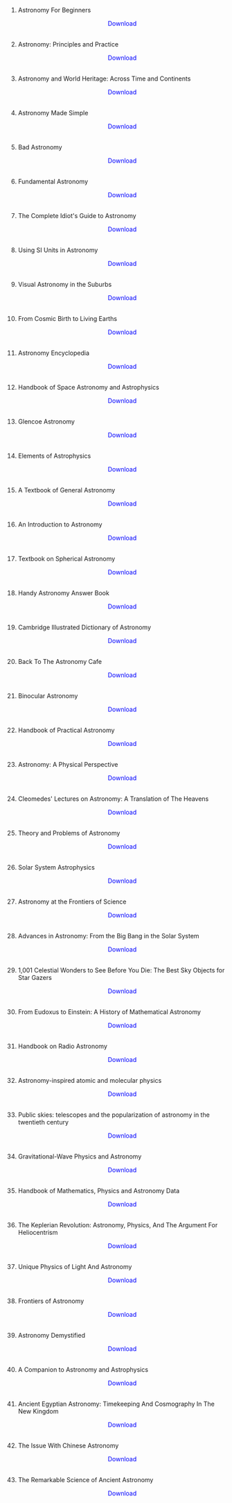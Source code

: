 1. Astronomy For Beginners</br>
                <a href="https://github.com/manjunath5496/Astronomy-Books/blob/master/ast1.pdf" target="_blank" style="text-decoration:none"> <font color="blue"> <center> Download</center></font> </a></br>
                
            
2. Astronomy: Principles and Practice</br>
                <a href="https://github.com/manjunath5496/Astronomy-Books/blob/master/ast2.pdf" target="_blank" style="text-decoration:none"> <font color="blue"> <center> Download</center></font> </a></br>
                
3.  Astronomy and World Heritage: Across Time and Continents</br>
                <a href="https://github.com/manjunath5496/Astronomy-Books/blob/master/ast3.pdf" target="_blank" style="text-decoration:none"> <font color="blue"> <center> Download</center></font> </a></br>
                
4.  Astronomy Made Simple</br>
                <a href="https://github.com/manjunath5496/Astronomy-Books/blob/master/ast4.pdf" target="_blank" style="text-decoration:none"> <font color="blue"> <center> Download</center></font> </a></br>
                
            
5. Bad Astronomy </br>
                <a href="https://github.com/manjunath5496/Astronomy-Books/blob/master/ast5.pdf" target="_blank" style="text-decoration:none"> <font color="blue"> <center> Download</center></font> </a></br>
                
6. Fundamental Astronomy</br>
                <a href="https://github.com/manjunath5496/Astronomy-Books/blob/master/ast6.pdf" target="_blank" style="text-decoration:none"> <font color="blue"> <center> Download</center></font> </a></br>
                
7. The Complete Idiot's Guide to Astronomy</br>
                <a href="https://github.com/manjunath5496/Astronomy-Books/blob/master/ast7.pdf" target="_blank" style="text-decoration:none"> <font color="blue"> <center> Download</center></font> </a></br>

8. Using SI Units in Astronomy</br>
                <a href="https://github.com/manjunath5496/Astronomy-Books/blob/master/ast8.pdf" target="_blank" style="text-decoration:none"> <font color="blue"> <center> Download</center></font> </a></br>               

9. Visual Astronomy in the Suburbs</br>
                <a href="https://github.com/manjunath5496/Astronomy-Books/blob/master/ast9.pdf" target="_blank" style="text-decoration:none"> <font color="blue"> <center> Download</center></font> </a></br> 
                
10. From Cosmic Birth to Living Earths</br>
                <a href="https://github.com/manjunath5496/Astronomy-Books/blob/master/ast10.pdf" target="_blank" style="text-decoration:none"> <font color="blue"> <center> Download</center></font> </a></br> 
                
11. Astronomy Encyclopedia</br>
                <a href="https://github.com/manjunath5496/Astronomy-Books/blob/master/ast11.pdf" target="_blank" style="text-decoration:none"> <font color="blue"> <center> Download</center></font> </a></br>  
                
12. Handbook of Space Astronomy and Astrophysics</br>
                <a href="https://github.com/manjunath5496/Astronomy-Books/blob/master/ast12.pdf" target="_blank" style="text-decoration:none"> <font color="blue"> <center> Download</center></font> </a></br>  
                              
13. Glencoe Astronomy </br>
                <a href="https://github.com/manjunath5496/Astronomy-Books/blob/master/ast13.rar" target="_blank" style="text-decoration:none"> <font color="blue"> <center> Download</center></font> </a></br>              
                               
14. Elements of Astrophysics</br>
                <a href="https://github.com/manjunath5496/Astronomy-Books/blob/master/ast14.pdf" target="_blank" style="text-decoration:none"> <font color="blue"> <center> Download</center></font> </a></br>  
                              
15. A Textbook of General Astronomy </br>
                <a href="https://github.com/manjunath5496/Astronomy-Books/blob/master/ast15.pdf" target="_blank" style="text-decoration:none"> <font color="blue"> <center> Download</center></font> </a></br>              
                                
16. An Introduction to Astronomy </br>
                <a href="https://github.com/manjunath5496/Astronomy-Books/blob/master/ast16.pdf" target="_blank" style="text-decoration:none"> <font color="blue"> <center> Download</center></font> </a></br>              
                                               
17. Textbook on Spherical Astronomy </br>
                <a href="https://github.com/manjunath5496/Astronomy-Books/blob/master/ast17.pdf" target="_blank" style="text-decoration:none"> <font color="blue"> <center> Download</center></font> </a></br>                   
                
18. Handy Astronomy Answer Book </br>
                <a href="https://github.com/manjunath5496/Astronomy-Books/blob/master/ast18.pdf" target="_blank" style="text-decoration:none"> <font color="blue"> <center> Download</center></font> </a></br> 
                
19. Cambridge Illustrated Dictionary of Astronomy </br>
                <a href="https://github.com/manjunath5496/Astronomy-Books/blob/master/ast19.pdf" target="_blank" style="text-decoration:none"> <font color="blue"> <center> Download</center></font> </a></br>                 
                
20. Back To The Astronomy Cafe </br>
                <a href="https://github.com/manjunath5496/Astronomy-Books/blob/master/ast20.pdf" target="_blank" style="text-decoration:none"> <font color="blue"> <center> Download</center></font> </a></br>                     
                
21. Binocular Astronomy </br>
                <a href="https://github.com/manjunath5496/Astronomy-Books/blob/master/ast21.pdf" target="_blank" style="text-decoration:none"> <font color="blue"> <center> Download</center></font> </a></br>                 
                
22. Handbook of Practical Astronomy </br>
                <a href="https://github.com/manjunath5496/Astronomy-Books/blob/master/ast22.pdf" target="_blank" style="text-decoration:none"> <font color="blue"> <center> Download</center></font> </a></br> 
                
23. Astronomy: A Physical Perspective </br>
                <a href="https://github.com/manjunath5496/Astronomy-Books/blob/master/ast23.pdf" target="_blank" style="text-decoration:none"> <font color="blue"> <center> Download</center></font> </a></br>                 
                
24. Cleomedes' Lectures on Astronomy: A Translation of The Heavens </br>
                <a href="https://github.com/manjunath5496/Astronomy-Books/blob/master/ast24.pdf" target="_blank" style="text-decoration:none"> <font color="blue"> <center> Download</center></font> </a></br>                 
                
25. Theory and Problems of Astronomy </br>
                <a href="https://github.com/manjunath5496/Astronomy-Books/blob/master/ast25.pdf" target="_blank" style="text-decoration:none"> <font color="blue"> <center> Download</center></font> </a></br>                
                
26. Solar System Astrophysics </br>
                <a href="https://github.com/manjunath5496/Astronomy-Books/blob/master/ast26.pdf" target="_blank" style="text-decoration:none"> <font color="blue"> <center> Download</center></font> </a></br>                       
                
27. Astronomy at the Frontiers of Science </br>
                <a href="https://github.com/manjunath5496/Astronomy-Books/blob/master/ast27.pdf" target="_blank" style="text-decoration:none"> <font color="blue"> <center> Download</center></font> </a></br>                 
                
28. Advances in Astronomy: From the Big Bang in the Solar System </br>
                <a href="https://github.com/manjunath5496/Astronomy-Books/blob/master/ast28.pdf" target="_blank" style="text-decoration:none"> <font color="blue"> <center> Download</center></font> </a></br>                
                
29. 1,001 Celestial Wonders to See Before You Die: The Best Sky Objects for Star Gazers </br>
                <a href="https://github.com/manjunath5496/Astronomy-Books/blob/master/ast29.pdf" target="_blank" style="text-decoration:none"> <font color="blue"> <center> Download</center></font> </a></br>                       
                               
30. From Eudoxus to Einstein: A History of Mathematical Astronomy </br>
                <a href="https://github.com/manjunath5496/Astronomy-Books/blob/master/ast30.pdf" target="_blank" style="text-decoration:none"> <font color="blue"> <center> Download</center></font> </a></br>                  
                
31. Handbook on Radio Astronomy </br>
                <a href="https://github.com/manjunath5496/Astronomy-Books/blob/master/ast31.pdf" target="_blank" style="text-decoration:none"> <font color="blue"> <center> Download</center></font> </a></br>                       
                               
32. Astronomy-inspired atomic and molecular physics </br>
                <a href="https://github.com/manjunath5496/Astronomy-Books/blob/master/ast32.pdf" target="_blank" style="text-decoration:none"> <font color="blue"> <center> Download</center></font> </a></br>                   
                
33. Public skies: telescopes and the popularization of astronomy in the twentieth century </br>
                <a href="https://github.com/manjunath5496/Astronomy-Books/blob/master/ast33.pdf" target="_blank" style="text-decoration:none"> <font color="blue"> <center> Download</center></font> </a></br>  
                
34. Gravitational-Wave Physics and Astronomy </br>
                <a href="https://github.com/manjunath5496/Astronomy-Books/blob/master/ast34.pdf" target="_blank" style="text-decoration:none"> <font color="blue"> <center> Download</center></font> </a></br>                   
                
35. Handbook of Mathematics, Physics and Astronomy Data </br>
                <a href="https://github.com/manjunath5496/Astronomy-Books/blob/master/ast35.pdf" target="_blank" style="text-decoration:none"> <font color="blue"> <center> Download</center></font> </a></br>  
                
36. The Keplerian Revolution: Astronomy, Physics, And The Argument For Heliocentrism </br>
                <a href="https://github.com/manjunath5496/Astronomy-Books/blob/master/ast36.pdf" target="_blank" style="text-decoration:none"> <font color="blue"> <center> Download</center></font> </a></br>                   
                
37. Unique Physics of Light And Astronomy </br>
                <a href="https://github.com/manjunath5496/Astronomy-Books/blob/master/ast37.pdf" target="_blank" style="text-decoration:none"> <font color="blue"> <center> Download</center></font> </a></br>                             
                
 38. Frontiers of Astronomy  </br>
                <a href="https://github.com/manjunath5496/Astronomy-Books/blob/master/ast38.pdf" target="_blank" style="text-decoration:none"> <font color="blue"> <center> Download</center></font> </a></br>                      
                
39. Astronomy Demystified </br>
                <a href="https://github.com/manjunath5496/Astronomy-Books/blob/master/ast39.pdf" target="_blank" style="text-decoration:none"> <font color="blue"> <center> Download</center></font> </a></br>                             
                
 40. A Companion to Astronomy and Astrophysics  </br>
                <a href="https://github.com/manjunath5496/Astronomy-Books/blob/master/ast40.pdf" target="_blank" style="text-decoration:none"> <font color="blue"> <center> Download</center></font> </a></br>                      
                                
 41. Ancient Egyptian Astronomy: Timekeeping And Cosmography In The New Kingdom  </br>
                <a href="https://github.com/manjunath5496/Astronomy-Books/blob/master/ast41.pdf" target="_blank" style="text-decoration:none"> <font color="blue"> <center> Download</center></font> </a></br>                      
                         
 42. The Issue With Chinese Astronomy  </br>
                <a href="https://github.com/manjunath5496/Astronomy-Books/blob/master/ast42.pdf" target="_blank" style="text-decoration:none"> <font color="blue"> <center> Download</center></font> </a></br>                   
                
 43. The Remarkable Science of Ancient Astronomy  </br>
                <a href="https://github.com/manjunath5496/Astronomy-Books/blob/master/ast43.pdf" target="_blank" style="text-decoration:none"> <font color="blue"> <center> Download</center></font> </a></br>                   
                
                
                
